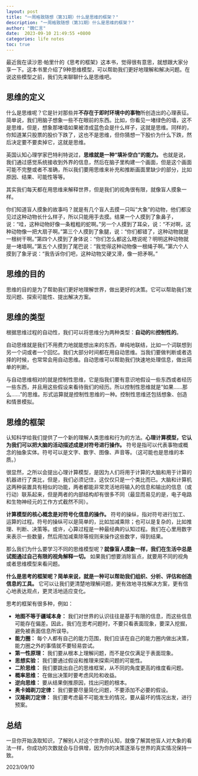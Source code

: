```yaml
---
layout: post
title: "一周格致随想（第31期）什么是思维的框架？"
description: "一周格致随想（第31期）什么是思维的框架？"
author: "魏仁言"
date:  2023-09-10 21:49:55 +0800
categories: life notes
toc: true
---
```


最近我在读沙恩·帕里什的《思考的框架》这本书，觉得很有意思，就想跟大家分享一下。这本书里介绍了9种思维模型，可以帮助我们更好地理解和解决问题。在说这些模型之前，我们先来聊聊什么是思维吧。
## 思维的定义
什么是思维呢？它是针对那些并**不存在于即时环境中的事物**所创造出的心理表征。简单说，我们用脑子想象一些不在眼前的东西。比如，你看见一堵绿色的墙，这不是思维，但是，想象那堵墙如果被漆成蓝色会是什么样子，这就是思维。同样的，你知道某只股票的股价下跌了，这也不是思维，但你猜想一下股价为什么下跌，然后决定要不要卖掉它，这就是思维。

英国认知心理学家巴特利特说过，**思维就是一种“填补空白”的能力。** 也就是说，我们通过感觉系统接收到外界的信息，然后在脑子里构建一个画面，但是这个画面可能不完整或者不准确，所以我们要用思维来补充和推断画面里缺少的部分，比如原因、结果、可能性等等。

其实我们每天都在用思维来解释世界，但是我们的视角很有限，就像盲人摸象一样。

你们知道盲人摸象的故事吗？就是有几个盲人去摸一只叫“大象”的动物，他们都没见过这种动物长什么样子，所以只能用手去摸。结果一个人摸到了象鼻子，说：“哇，这种动物好像一条粗粗的蛇啊。”另一个人摸到了耳朵，说：“不对啊，这种动物像一把大扇子啊。”第三个人摸到了象腿，说：“你们都错了，这种动物就是一根树干啊。”第四个人摸到了身体说：“你们怎么都这么瞎说呢？明明这种动物就是一堵墙啊。”第五个人摸到了尾巴说：“我觉得这种动物像一根绳子啊。”第六个人摸到了象牙说：“我告诉你们吧，这种动物又硬又滑，像一把矛啊。”

## 思维的目的
思维的目的是为了帮助我们更好地理解世界，做出更好的决策。它可以帮助我们发现问题、探索可能性、提出解决方案。

## 思维的类型
根据思维过程的自动性，我们可以将思维分为两种类型：**自动的**和**控制性的**。

自动思维就是我们不用费力地就能想出来的东西，单纯地联结，比如一个词联想到另一个词或者一个回忆。我们大部分时间都在用自动思维。当我们要做判断或者选择的时候，也常常会用自动思维。自动思维可以帮助我们快速地处理信息，做出简单的判断。

与自动思维相对的就是控制性思维，它是指我们要有意识地假设一些东西或者经历一些东西，并且用这些假设来看待我们的经历。所以控制性思维就是“如果……那么……”的思维。形式运算就是控制性思维的一种。控制性思维还包括想象、创造和情景模拟。

## 思维的框架
认知科学给我们提供了一个新的理解人类思维和行为的方法。**心理计算模型，它认为我们可以把大脑的活动描述成是对符号进行操作。** 符号是指可以代表事物或概念的抽象实体。符号可以是文字、数字、图像、声音等。（这可能也是思维的本质。）

很显然，之所以会提出心理计算模型，是因为人们将用于计算的大脑和用于计算的机器进行了类比，但是，我们必须记住，这仅仅只是一个类比而已。大脑和计算机这两种装置具有相似的功能，两者都能非常灵活地将输入的信息和输出的信息（或行动）联系起来，但是两者的内部结构却有很多不同（最显而易见的是，电子电路和生物神经元的工作方式截然不同）。

**计算模型的核心概念是对符号化信息的操作。** 符号的操纵，指对符号进行加工、运算的过程。符号的操纵可以是简单的，比如加减乘除；也可以是复杂的，比如推理、判断、决策等。或许，心算过程是一种最经典的认知过程。我们在心里用数字来表示一些数量，然后用加减乘除等规则来操作这些数字，得到结果。

那么我们为什么要学习不同的思维模型呢？**就像盲人摸象一样，我们在生活中总是试图通过自己有限的视角解释一切。** 如果我们想要消除盲点，就要用不同的视角或者思维模型来看问题。

**什么是思考的框架呢？简单来说，就是一种可以帮助我们组织、分析、评估和创造信息的工具。** 它可以让我们更清楚地理解问题，更有效地寻找解决方案，更有信心地表达观点，更灵活地适应变化。

思考的框架有很多种，例如：
* **地图不等于疆域本身：** 我们对世界的认识往往是基于有限的信息，而这些信息可能存在偏差。因此，我们在思考问题时，不要只看表面现象，要深入挖掘，避免被表面信息所误导。
* **能力圈：** 每个人都有自己的能力范围，我们应该在自己的能力圈内做出决策，能力圈之外的事情就不要轻易尝试。
* **第一性原理：** 我们要从根本上理解问题，而不是仅仅满足于表面现象。
* **思想实验：** 我们要通过假设和推理来探索问题的可能性。
* **二阶思维：** 我们要跳出自己的思维框架，从不同的角度更高的维度看问题。
* **概率思维：** 在做出决策时要考虑风险和收益。
* **逆向思维：** 要从结果倒推原因，找出问题的根本。
* **奥卡姆剃刀定律：** 我们要要尽量简化问题，不要添加不必要的假设。
* **汉隆剃刀定律：** 我们要考虑最不可能发生的情况，要从最坏的情况出发，进行预案。

## 总结
  一旦你开始汲取知识，了解别人对这个世界的认知，就像了解其他盲人对大象的看法一样，你成功的次数就会与日俱增，因为你的决策逐渐与世界的真实情况保持一致。

2023/09/10
